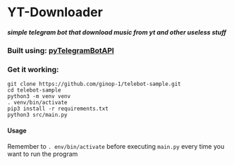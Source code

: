 # YT-Downloader
##### simple telegram bot that download music from yt and other useless stuff

### Built using: [pyTelegramBotAPI](https://github.com/eternnoir/pyTelegramBotAPI)

### Get it working:
```
git clone https://github.com/ginop-1/telebot-sample.git
cd telebot-sample
python3 -m venv venv
. venv/bin/activate
pip3 install -r requirements.txt
python3 src/main.py
```

#### Usage

Remember to  ``` . env/bin/activate ``` before executing ```main.py``` every time you want to run the program
